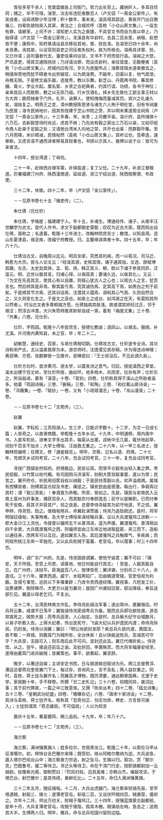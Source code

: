<!-- { "loadSidebar": true } -->
　　胥役多至千余人；党类盘据各上司衙门，势力出长官上。藏纳奸人，多耳目侦伺；捕之，卒不可得。溶至，汰去有违犯者数百人（卢文弨「一斋金公家传」）。有吴成者，设局诱群少年淫博；积十数年，事未发。溶具得其踪迹，乘夜开门出召徼循三、四辈执锒铛突入其家，禽治之；合城欢呼（袁枚「小仓山房文集」）。一监生有罪，请褫革，上司不许；溶知吏人实为之奥援，不具官文书而自为禀以申上，乃始得请（卢文弨「一斋金公家传」）。龙溪县有华崶村，去县二百余里，纳租、赴愬皆不便；康熙中，知府某请设县丞移驻其地，督、抚批准。及溶至已四十余年，尚未具奏。询其故，以设官则县吏之司征者失权利，故为所格也。溶再具详督、抚，又已许诺；适司藩者代去，藩吏役乘间议驳，文书不下府而径行县。溶闻之大怒，严讯县吏，得其交通阻挠状；乃详请治罪，而设丞崶村，亲往营度，无敢梗者（袁枚「小仓山房文集」）。府城内旧有河，岁久为民屋所占；溶察其阻水道者撤去之，稍侵岸旁地而犹不碍者令出赀输官，以为疏浚费。不踰年，旧渠以复，地气疏泄，舟楫无阻。于是修文庙乐器，选俊秀，教以乐舞。新芝山、丹霞两书院，筹其修脯、膏火，学业大起。厘名宦、乡贤之合祀典者，约其行谊、功绩，各书于神位；亲率其后人而致祭，教之以无忝乃祖。行乡饮酒礼，择乡先生致仕工部主事王材以为大宾；跪荷械者于门外，礼毕，谕罪人，使知愧悔而量减其罚。宾兴之礼废久矣，溶始复之。明燕王之变，漳州教授陈思贤与诸生六人殉于明伦堂，旧有专祠废为民居；溶令民纳地价，因其赀改建于芝山书院之旁，并以明末黄道周合祠焉（卢文弨「一斋金公家传」）。十三年春，旱，米贵；上司檄平粜。溶计府、县所储俱十六万石，去新榖登场时尚远，虑其不继；乃先劝有榖之家出三万石以粜，又给印纸令商人赴粜于足榖之处；又请弛台湾米入内地之禁，并开仓出粜：而群榖毕集。至六月雨降，米价顿减，民情帖然（袁枚「小仓山房文集」）。其听讼也，息牵连，速审断。又虑言语不通而译者移易其轻重也，书牍以示其人、悬牌以谂于众：皆可为来者法。

　　十四年，授台湾道；丁母忧。

　　二十一年，赴陕西办理军需，补驿盐道；复丁父忧。二十九年，补浙江督粮道。历署福建汀州府、陕西潼商道、延绥道、浙江宁绍台道、陕西按察使、布政使。

　　三十二年，休致。四十二年，卒（卢文弨「金公家传」）。

　　－－见原书卷七十五「循吏传」（二）。

　　朱仕琇（兄仕玠）

　　朱仕琇，字梅崖；福建建宁人。年十五，补诸生。博通经传、诸子，从南丰汪世麟学为古文。尝代人作书，求文于副都御史雷鋐；叹叹为近古大家。既而知出自仕琇，亟称之；名遂着。乾隆十三年进士，改翰林院庶吉士；散馆，以知县用。选山东夏津县，缘足疾，改福宁府教授。归，主鳌峰讲席者十年。四十五年，卒；年六十六。

　　仕琇治古文，自晚周以迄元、明百余家，究悉其利病，而一以荀况、司马迁、韩愈为大宗。尝与人论文云：『经浚其源，史核其情，诸子通其指，文选、辞赋博其趣，左氏、太史劲其体，孟、荀、扬、韩正其义、柳、欧以下诸子参其同异，泛滥元、明、近世以极其变。归诸心得，以保其真；要诸久远，以俟其化』。又云：『为文在先高其志，使其心有以自置，则我心犹古人之心也；以观古人之言，犹吾言也。然后辨其是非焉、察其盈亏焉、究其诚伪焉、定其高下焉，如黑白之判于前矣。于是顺其节次焉、还其训诂焉、沈潜其义蕴焉、调和其心气焉、久则自然合之，又久则变化生之。于是文之高也，如絫土之成台、如鸿渐之在天，有莫知其所以然者』。时治古文者多尊桐城方苞，仕琇独病其肤浅。故或谓其矫枉过正，邻于艰涩；然淳古冲澹，大兴朱筠特推其斩斩自成一家。着有「梅崖文集」三十卷、「外集」八卷。兄仕玠。

　　仕玠，字筠园。乾隆十八年拔贡生，授德化教谕；调凤山，以艰去。服阕，补尤溪。升河南内黄知县，未之官，卒；年二十二。

　　幼敏慧，通经史、百家，与弟仕琇相切劘。仕琇攻古文，仕玠遂专业诗。其论诗称宋严氏，尤以温柔敦厚为本。游京师时，沈德潜见其存稿，许为得选诗神理；黄叔琳、方苞、张鹏翀皆一见推许。叔琳尝曰：『王士祯没后，不见此调久矣』。

　　仕玠方壮时，尝涉黄河、游太学，以震发诗之意气。归后，授徒溪西之草堂。溪水出建宁百丈岭，至仕玠所居，曲如环。地多杨木，风雨至，拉杂有声；仕玠乐之，所诣益进。着有「溪音」十卷、「音别」四卷，仕玠称其得于溪山之所助者盖多。他着「筠园诗稿」三卷、「删稿」三卷、「和陶」三卷、「和红蕉山房诗录」一卷、「鸿雁集」一卷、「赋钞」一卷，又有「小琉球漫志」十卷、「龙山漫录」二十卷。

　　－－见原书卷七十二「文苑传」（三）。

　　赵翼

　　赵翼，字耘松；江苏阳湖人。生三岁，日能识字数十。十二岁，为文一日成七篇；人皆奇之。以直隶商籍，举乾隆十五年乡试。十九年，中明通榜，用内阁中书。入直军机处，进奉文字多出其手。每扈从出塞，戎帐中无几案，辄伏地起草，顷刻千百言不加点；大学士傅恒、汪由敦尤重之。二十六年，以一甲三名进士，授翰林院编修；任撰文，修「通鉴辑览」。明年，京察，记名以道、府用。二十七年，充顺天乡试同考官。二十八年，充会试同考官。三十一年，复充会试同考官。

　　寻授广西镇安府知府。府境极边，民安讼简，而常平仓榖有出轻入重之弊。粤民偿榖，以竹筐以权代概。有司因购马济滇军，别制大筐敛榖事罢，遂以为常；民苦之。翼开府仓，听民用旧筐自权以纳榖；于是民持羡榖以去，欢声溢阛阓。属城有控横敛者，则缚其监仓奴及书吏，痛惩之。镇安民由是感激，每出行，争肩舆过其村；谓『我公至矣』！奉酒食为恭敬。所至，皆如之。先是，镇民与安南民入云南土富州为奸事发，捕获百余人，而其魁农付奉顾逸去；前守以是解职。已而付奉死于安南，获其子并获其尸，验之良是。总督李侍尧疑其为前守地道，不之信。翼申辨，侍尧怒，劾之。值缅甸用兵，命翼赴滇赞画；侍尧乃追劾疏还。是时，将军明瑞征缅甸，失事殉难。及大学士傅恒来滇经略兵事，议以大兵渡戛鸠江进剿－－即大金沙江上流也，令提督以偏师五千从普洱进，遥为声援。翼谓戛鸠、普洱相出四千余里，大兵既渡戛鸠之西，则偏师宜由江东岸近地进取猛密，夹江而下，造船以通往来，庶两军可以互应。遂如翼言入告。其后渡戛鸠之兵触瘴气，多疾病；而阿桂所统江东岸一军独完。又以此兵败贼于蛮暮、老官屯，卒以蒇事；时三十四年也。

　　明年，调广东广州府。先是，侍尧固欲调翼，使他守谕意；翼不可曰：『镇安，天子所授。吾受上司恩，调善地，他日何能自行其志』！至是，人服其能自立。在广州府，决狱平。获海盗百八人，按律皆死；翼详谳，分别杀三十八人，余遣戍。三十六年，擢贵西道。威宁、水程两铅厂，旧由粮道管辖，官吏恒视为利薮。及侵亏事觉，巡抚以下多罹重辟；乃改令贵西道经理。翼视事，凡短发工价，运费诸弊，剔除略尽。大吏方以是为翼功；旋因广州谳狱旧案，部议降级，奉旨送部引见。翼遂以母老乞归，不复出。

　　五十二年，台湾民林爽文作乱，李侍尧赴闽治军事；道出常州，邀翼偕往。时兵将云集，咸谓不日荡平；翼独请侍尧密调粤兵为备。既而总兵郝壮猷败遁，游击郑嵩死之，贼势大振；而粤兵适至，人心始定。当是时，总兵柴大纪守台城数月，以易子析骸入告。上得大纪奏，怜台民死守，飞谕大纪以兵护遗民内渡；命侍尧拆阅，仍封发。侍尧以询翼；翼曰：『明公尚欲封发耶？紫总兵久欲内渡，畏国法，故不敢；一弃城，则鹿耳门为贼所有，全台休矣！且以快艇追败兵，澎湖其可守乎？大兵至，无路可入；则东南后此不可问。宜封还此旨。翼已代缮折矣』。侍尧悟，从之。翌午，接追还前旨之谕。及批折回，李膺殊赏。而大将军福康安续至，遂得由鹿耳门进兵破贼；皆翼策也。事平，欲奏起，翼坚辞。

　　晚岁，以著述自娱；主讲安定书院，日与朋游故旧赋诗为乐。两江总督费淳、漕运总督蒋兆奎皆翼门下士，每过存，咨询风土，言不及私；两人益钦重之。同时，袁枚、蒋士铨与翼齐名；而翼高才博物，既历清要，通达朝章国典，尤邃于史学。家居数十年，手不释卷。所撰「廿二史札记」三十六卷，钩稽同异，属词比事；其于前代弊政，一篇之中三致意焉。又撰「陔余丛考」四十二卷、「瓯北诗集」五十三卷、「皇朝武功纪盛」四卷、「檐曝杂记」六卷、「唐宋十家诗话」十二卷。其诗与袁枚、蒋士铨齐名，枚称其「忽奇勿正、勿庄勿俳，稗史、方言皆可阑入」；士铨则谓其「奇恣雄丽，不可偪视」：人以为知言

　　嘉庆十五年，重宴鹿鸣，赐三品衔。十九年，卒；年八十六。

　　－－见原书卷七十二「文苑传」（三）。

　　海兰察

　　海兰察，满洲镶黄旗人；姓多拉尔，世居黑龙江。乾隆二十年，以索伦马甲从征准噶尔。初，辉特台吉巴雅尔来降；既受封，继从阿睦尔撒纳为逆。大兵追急，遁入塔尔巴哈台山中；海兰察奋力穷追，射之坠马，生擒以归。叙功，赏「额尔克」巴图鲁号，擢二等侍卫。寻迁头等侍卫，命在干清门行走，授职骑都尉加一云骑尉。绘像紫光阁，御制赞曰：『烈风扫枯，迅其奚难；亦赖众杰，摧敌攻坚。于塔巴台，射巴雅尔；是其伟绩，勇鲜伦比』。二十五年，命归入满洲镶黄旗。

　　三十二年五月，随征缅甸。十二月，大兵出虎踞门，海兰察率轻骑先驱，至罕塔遇贼，射毙三、擒七；遂薄老官屯，斩级二百，又设伏歼贼四百。贼袭营，援却之。次年十二月，师出万仞关，败贼于戛鸠江。三十四年，授镶蓝旗蒙古副都统。是年十月，大兵复薄老官屯，攻贼于锡箔，毁其木栅。贼谋劫左哨，急击之；追戮其大半，生缚两人归。明年，撤兵，命与总兵哈国兴留防边隘。

